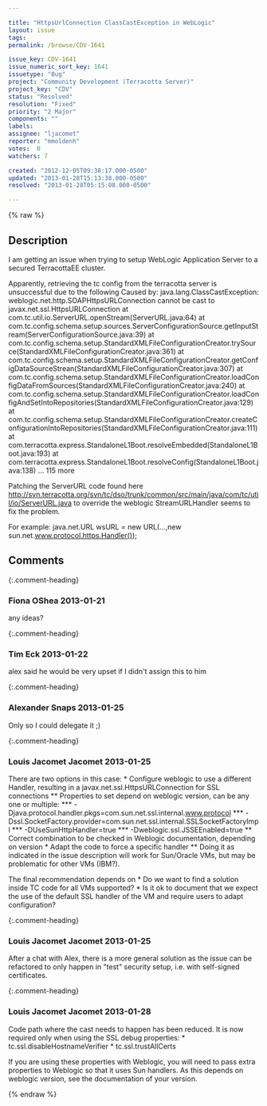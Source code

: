 ```yaml
---

title: "HttpsUrlConnection ClassCastException in WebLogic"
layout: issue
tags: 
permalink: /browse/CDV-1641

issue_key: CDV-1641
issue_numeric_sort_key: 1641
issuetype: "Bug"
project: "Community Development (Terracotta Server)"
project_key: "CDV"
status: "Resolved"
resolution: "Fixed"
priority: "2 Major"
components: ""
labels: 
assignee: "ljacomet"
reporter: "mmoldenh"
votes:  0
watchers: 7

created: "2012-12-05T09:38:17.000-0500"
updated: "2013-01-28T15:13:38.000-0500"
resolved: "2013-01-28T05:15:08.000-0500"

---
```




{% raw %}



## Description

<div markdown="1" class="description">

I am getting an issue when trying to setup WebLogic Application Server to a secured TerracottaEE cluster.

Apparently, retrieving the tc config from the terracotta server is unsuccessful due to the following
Caused by: java.lang.ClassCastException: weblogic.net.http.SOAPHttpsURLConnection cannot be cast to javax.net.ssl.HttpsURLConnection 
at com.tc.util.io.ServerURL.openStream(ServerURL.java:64) 
at com.tc.config.schema.setup.sources.ServerConfigurationSource.getInputStream(ServerConfigurationSource.java:39) 
at com.tc.config.schema.setup.StandardXMLFileConfigurationCreator.trySource(StandardXMLFileConfigurationCreator.java:361) 
at com.tc.config.schema.setup.StandardXMLFileConfigurationCreator.getConfigDataSourceStrean(StandardXMLFileConfigurationCreator.java:307) 
at com.tc.config.schema.setup.StandardXMLFileConfigurationCreator.loadConfigDataFromSources(StandardXMLFileConfigurationCreator.java:240) 
at com.tc.config.schema.setup.StandardXMLFileConfigurationCreator.loadConfigAndSetIntoRepositories(StandardXMLFileConfigurationCreator.java:129) 
at com.tc.config.schema.setup.StandardXMLFileConfigurationCreator.createConfigurationIntoRepositories(StandardXMLFileConfigurationCreator.java:111) 
at com.terracotta.express.StandaloneL1Boot.resolveEmbedded(StandaloneL1Boot.java:193) 
at com.terracotta.express.StandaloneL1Boot.resolveConfig(StandaloneL1Boot.java:138) 
... 115 more

Patching the ServerURL code found here http://svn.terracotta.org/svn/tc/dso/trunk/common/src/main/java/com/tc/util/io/ServerURL.java to override the weblogic StreamURLHandler seems to fix the problem.

For example:
java.net.URL wsURL = new URL(...,new sun.net.www.protocol.https.Handler()); 

</div>

## Comments


{:.comment-heading}
### **Fiona OShea** <span class="date">2013-01-21</span>

<div markdown="1" class="comment">

any ideas?

</div>


{:.comment-heading}
### **Tim Eck** <span class="date">2013-01-22</span>

<div markdown="1" class="comment">

alex said he would be very upset if I didn't assign this to him

</div>


{:.comment-heading}
### **Alexander Snaps** <span class="date">2013-01-25</span>

<div markdown="1" class="comment">

Only so I could delegate it ;)

</div>


{:.comment-heading}
### **Louis Jacomet Jacomet** <span class="date">2013-01-25</span>

<div markdown="1" class="comment">

There are two options in this case:
\* Configure weblogic to use a different Handler, resulting in a javax.net.ssl.HttpsURLConnection for SSL connections
\*\* Properties to set depend on weblogic version, can be any one or multiple:
\*\*\* -Djava.protocol.handler.pkgs=com.sun.net.ssl.internal.www.protocol
\*\*\* -Dssl.SocketFactory.provider=com.sun.net.ssl.internal.SSLSocketFactoryImpl
\*\*\* -DUseSunHttpHandler=true
\*\*\* -Dweblogic.ssl.JSSEEnabled=true
\*\* Correct combination to be checked in Weblogic documentation, depending on version
\* Adapt the code to force a specific handler
\*\* Doing it as indicated in the issue description will work for Sun/Oracle VMs, but may be problematic for other VMs (IBM?).

The final recommendation depends on
\* Do we want to find a solution inside TC code for all VMs supported?
\* Is it ok to document that we expect the use of the default SSL handler of the VM and require users to adapt configuration?

</div>


{:.comment-heading}
### **Louis Jacomet Jacomet** <span class="date">2013-01-25</span>

<div markdown="1" class="comment">

After a chat with Alex, there is a more general solution as the issue can be refactored to only happen in "test" security setup, i.e. with self-signed certificates.

</div>


{:.comment-heading}
### **Louis Jacomet Jacomet** <span class="date">2013-01-28</span>

<div markdown="1" class="comment">

Code path where the cast needs to happen has been reduced.
It is now required only when using the SSL debug properties:
\* tc.ssl.disableHostnameVerifier
\* tc.ssl.trustAllCerts

If you are using these properties with Weblogic, you will need to pass extra properties to Weblogic so that it uses Sun handlers. As this depends on weblogic version, see the documentation of your version.

</div>



{% endraw %}
